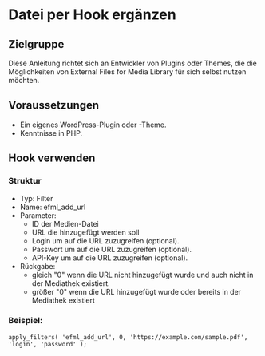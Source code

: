 # Datei per Hook ergänzen

## Zielgruppe

Diese Anleitung richtet sich an Entwickler von Plugins oder Themes, die die Möglichkeiten
von External Files for Media Library für sich selbst nutzen möchten.

## Voraussetzungen

* Ein eigenes WordPress-Plugin oder -Theme.
* Kenntnisse in PHP.

## Hook verwenden

### Struktur

* Typ: Filter
* Name: efml_add_url
* Parameter:
  * ID der Medien-Datei
  * URL die hinzugefügt werden soll
  * Login um auf die URL zuzugreifen (optional).
  * Passwort um auf die URL zuzugreifen (optional).
  * API-Key um auf die URL zuzugreifen (optional).
* Rückgabe:
  * gleich "0" wenn die URL nicht hinzugefügt wurde und auch nicht in der Mediathek existiert.
  * größer "0" wenn die URL hinzugefügt wurde oder bereits in der Mediathek existiert

### Beispiel:

`apply_filters( 'efml_add_url', 0, 'https://example.com/sample.pdf', 'login', 'password' );`
